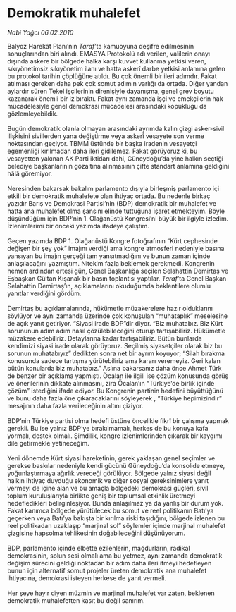 # Demokratik muhalefet

*Nabi Yağcı 06.02.2010*

<div class="taraf_structure_2col_1zq">
<div class="margen_n">



 <p>Balyoz Harekât Planı’nın <i>Taraf</i>’ta kamuoyuna deşifre edilmesinin sonuçlarından biri alındı. EMASYA Protokolü adı verilen, valilerin onayı dışında askere bir bölgede halka karşı kuvvet kullanma yetkisi veren, sıkıyönetimsiz sıkıyönetim ilanı ve hatta askerî darbe yetkisi anlamına gelen bu protokol tarihin çöplüğüne atıldı. Bu çok önemli bir ileri adımdır. Fakat atılması gereken daha pek çok somut adımın varlığı da ortada. Diğer yandan aylardır süren Tekel işçilerinin direnişiyle dayanışma, genel grev boyutu kazanarak önemli bir iz bıraktı. Fakat aynı zamanda işçi ve emekçilerin hak mücadelesiyle genel demokrasi mücadelesi arasındaki kopukluğu da gözlemleyebildik. <br/><br/>Bugün demokratik olanla olmayan arasındaki ayrımda kalın çizgi asker-sivil ilişkisini sivillerden yana değiştirme veya askerî vesayete son verme noktasından geçiyor. TBMM üstünde bir başka iradenin vesayetçi egemenliği kırılmadan daha ileri gidilemez. Fakat görüyoruz ki, bu vesayetten yakınan AK Parti iktidarı dahi, Güneydoğu’da yine halkın seçtiği belediye başkanlarının gözaltına alınmasının çifte standart anlamına geldiğini hâlâ göremiyor. <br/><br/>Neresinden bakarsak bakalım parlamento dışıyla birleşmiş parlamento içi etkili bir demokratik muhalefete olan ihtiyaç ortada. Bu nedenle birkaç yazıdır Barış ve Demokrasi Partisi’nin (BDP) demokratik bir muhalefet ve hatta ana muhalefet olma şansını elinde tuttuğuna işaret etmekteyim. Böyle düşündüğüm için BDP’nin 1. Olağanüstü Kongresi’ni büyük bir ilgiyle izledim. İzlenimlerimi bir önceki yazımda ifadeye çalıştım. <br/><br/>Geçen yazımda BDP 1. Olağanüstü Kongre fotoğrafının “Kürt cephesinde değişen bir şey yok” imajını verdiği ama kongre atmosferi nedeniyle basına yansıyan bu imajın gerçeği tam yansıtmadığını ve bunun zaman içinde anlaşılacağını yazmıştım. Nitekim fazla beklemek gerekmedi. Kongrenin hemen ardından ertesi gün, Genel Başkanlığa seçilen Selahattin Demirtaş ve Eşbaşkan Gültan Kışanak bir basın toplantısı yaptılar. <i>Taraf</i>’ta Genel Başkan Selahattin Demirtaş’ın, açıklamalarını okuduğumda beklentilere olumlu yanıtlar verdiğini gördüm. <br/><br/>Demirtaş bu açıklamalarında, hükümetle müzakerelere hazır olduklarını söylüyor ve aynı zamanda üzerinde çok konuşulan “muhataplık” meselesine de açık yanıt getiriyor. “Siyasi irade BDP”dir diyor. “Biz muhatabız. Biz Kürt sorununun adım adım nasıl çözülebileceğini oturup tartışabiliriz. Hükümetle müzakere edebiliriz. Detaylarına kadar tartışabiliriz. Bütün bunlarda kendimizi siyasi irade olarak görüyoruz. Seçilmiş siyasetçiler olarak biz bu sorunun muhatabıyız” dedikten sonra net bir ayrım koyuyor; “Silah bırakma konusunda sadece tartışma yürütebiliriz ama kararı veremeyiz. Geri kalan bütün konularda biz muhatabız.” Aslına bakarsanız daha önce Ahmet Türk de benzer bir açıklama yapmıştı. Öcalan ile ilgili ise çözüm konusunda görüş ve önerilerinin dikkate alınmasını, zira Öcalan’ın “Türkiye’de birlik içinde çözüm” istediğini ifade ediyor. Bu Kongrenin partinin hedefini büyüttüğünü ve bunu daha fazla öne çıkaracaklarını söyleyerek , “Türkiye hepimizindir” mesajının daha fazla verileceğinin altını çiziyor. <br/><br/>BDP’nin Türkiye partisi olma hedefi üstüne öncelikle fikrî bir çalışma yapmak gerekli. Bu ise yalnız BDP’ye bırakılmamalı, herkes de bu konuya kafa yormalı, destek olmalı. Şimdilik, kongre izlenimlerinden çıkarak bir kaygımı dile getirmekle yetineceğim. <br/><br/>Yeni dönemde Kürt siyasi hareketinin, gerek yaklaşan genel seçimler ve gerekse baskılar nedeniyle kendi gücünü Güneydoğu’da konsolide etmeye, yoğunlaştırmaya ağırlık vereceği görülüyor. Bölgede yalnız siyasi değil halkın ihtiyaç duyduğu ekonomik ve diğer sosyal gereksinimlere yanıt vermeyi de içine alan ve bu amaçla bölgedeki demokrasi güçleri, sivil toplum kuruluşlarıyla birlikte geniş bir toplumsal etkinlik üretmeyi hedefledikleri belirginleşiyor. Bunda anlaşılmaz ya da yanlış bir durum yok. Fakat kanımca bölgede yürütülecek bu somut ve reel politikanın Batı’ya geçerken veya Batı’ya bakışta bir kırılma riski taşıdığını, bölgede izlenen bu reel politikadan uzaklaşıp “marjinal sol” söylemler içinde marjinal muhalefet çizgisine hapsolma tehlikesinin doğabileceğini düşünüyorum. <br/><br/>BDP, parlamento içinde elbette ezilenlerin, mağdurların, radikal demokrasinin, solun sesi olmalı ama bu yetmez, aynı zamanda demokratik değişim sürecini geldiği noktadan bir adım daha ileri itmeyi hedefleyen bunun için alternatif somut projeler üreten demokratik ana muhalefet ihtiyacına, demokrasi isteyen herkese de yanıt vermeli. <br/><br/>Her şeye hayır diyen müzmin ve marjinal muhalefet var zaten, beklenen demokratik muhalefetten kasıt bu değil sanırım.</p>
<br/>
<br/>
<br/>



<br/>


<div id="taraf_not">
</div>

</div>


</div>
